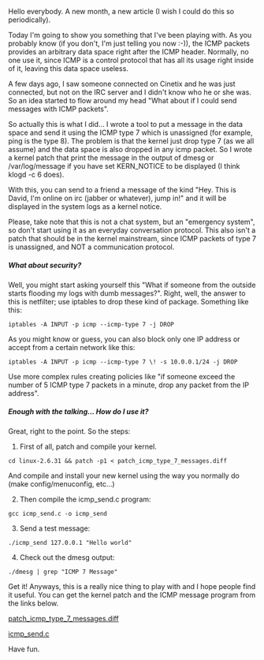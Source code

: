 Hello everybody. A new month, a new article (I wish I could do this so periodically).

Today I'm going to show you something that I've been playing with. As you probably know (if you don't, I'm just telling you now :-)), the ICMP packets provides an arbitrary data space right after the ICMP header. Normally, no one use it, since ICMP is a control protocol that has all its usage right inside of it, leaving this data space useless.

A few days ago, I saw someone connected on Cinetix and he was just connected, but not on the IRC server and I didn't know who he or she was. So an idea started to flow around my head "What about if I could send messages with ICMP packets".

So actually this is what I did... I wrote a tool to put a message in the data space and send it using the ICMP type 7 which is unassigned (for example, ping is the type 8). The problem is that the kernel just drop type 7 (as we all assume) and the data space is also dropped in any icmp packet. So I wrote a kernel patch that print the message in the output of dmesg or
/var/log/message if you have set KERN_NOTICE to be displayed (I think klogd -c 6 does).

With this, you can send to a friend a message of the kind "Hey. This is David, I'm online on irc (jabber or whatever), jump in!" and it will be displayed in the system logs as a kernel notice.

Please, take note that this is not a chat system, but an "emergency system", so don't start using it as an everyday conversation protocol. This also isn't a patch that should be in the kernel mainstream, since ICMP packets of type 7 is unassigned, and NOT a communication protocol.

##### What about security?
Well, you might start asking yourself this "What if someone from the outside starts flooding my logs with dumb messages?". Right, well, the answer to this is netfilter; use iptables to drop these kind of package. Something like this:

```
iptables -A INPUT -p icmp --icmp-type 7 -j DROP
```
As you might know or guess, you can also block only one IP address or accept from a certain network like this:

```
iptables -A INPUT -p icmp --icmp-type 7 \! -s 10.0.0.1/24 -j DROP
```
Use more complex rules creating policies like "if someone exceed the number of 5 ICMP type 7 packets in a minute, drop any packet from the IP address".

##### Enough with the talking... How do I use it?
Great, right to the point. So the steps:

1. First of all, patch and compile your kernel.

```
cd linux-2.6.31 && patch -p1 < patch_icmp_type_7_messages.diff
```
And compile and install your new kernel using the way you normally do (make config/menuconfig, etc...)

2. Then compile the icmp\_send.c program:

```
gcc icmp_send.c -o icmp_send
```
3. Send a test message:

```
./icmp_send 127.0.0.1 "Hello world"
```
4. Check out the dmesg output:

```
./dmesg | grep "ICMP 7 Message"
```

Get it!
Anyways, this is a really nice thing to play with and I hope people find it useful. You can get the kernel patch and the ICMP message program from the links below.

[patch\_icmp\_type\_7\_messages.diff](http://nomius.github.io/content/patches/patch_icmp_type_7_messages.diff)

[icmp\_send.c](http://nomius.github.io/content/patches/icmp_send.c)

Have fun.

